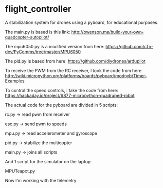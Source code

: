 # flight_controller
A stabilization system for drones using a pyboard, for educational purposes.

The main.py is based is this link:
http://owenson.me/build-your-own-quadcopter-autopilot/ 

The mpu6050.py is a modified version from here:
https://github.com/cTn-dev/PyComms/tree/master/MPU6050

The pid.py is based from here: 
https://github.com/diydrones/ardupilot 

To receive the PWM from the RC receiver, I took the code from here: 
http://wiki.micropython.org/platforms/boards/pyboard/modpyb/Timer-Examples 

To control the speed controls, I take the code from here:
https://hackaday.io/project/6877-micropython-quadruped-robot


The actual code for the pyboard are divided in 5 scripts:

rc.py -> read pwm from receiver

esc.py -> send pwm to speeds

mpu.py -> read accelerometer and gyroscope

pid.py -> stabilize the multicopter

main.py -> joins all scripts

And 1 script for the simulator on the laptop:

MPUTeapot.py

Now I'm working with the telemetry